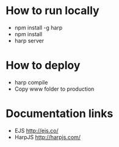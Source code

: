 # How to run locally
- npm install -g harp
- npm install
- harp server

# How to deploy
- harp compile
- Copy www folder to production

# Documentation links
- EJS http://ejs.co/
- HarpJS http://harpjs.com/